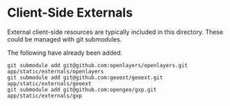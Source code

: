 # Client-Side Externals

External client-side resources are typically included in this directory.  These
could be managed with git submodules.

The following have already been added.

    git submodule add git@github.com:openlayers/openlayers.git app/static/externals/openlayers
    git submodule add git@github.com:geoext/geoext.git app/static/externals/geoext
    git submodule add git@github.com:opengeo/gxp.git app/static/externals/gxp


    